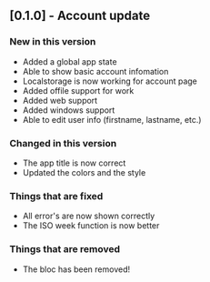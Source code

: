 ## [0.1.0] - Account update

### New in this version

* Added a global app state
* Able to show basic account infomation
* Localstorage is now working for account page
* Added offile support for work
* Added web support
* Added windows support
* Able to edit user info (firstname, lastname, etc.)
### Changed in this version

* The app title is now correct
* Updated the colors and the style

### Things that are fixed

* All error's are now shown correctly
* The ISO week function is now better

### Things that are removed

* The bloc has been removed!
